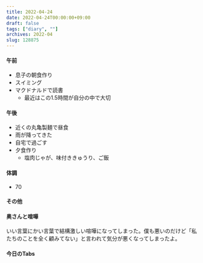 ```yaml
---
title: 2022-04-24
date: 2022-04-24T00:00:00+09:00
draft: false
tags: ["diary", ""]
archives: 2022-04
slug: 128875
---
```

#### 午前
- 息子の朝食作り
- スイミング
- マクドナルドで読書
  - 最近はこの1.5時間が自分の中で大切
#### 午後
- 近くの丸亀製麺で昼食
- 雨が降ってきた
- 自宅で過ごす
- 夕食作り
  - 塩肉じゃが、味付ききゅうり、ご飯
#### 体調
- 70
#### その他
#### 奥さんと喧嘩
いい言葉にかい言葉で結構激しい喧嘩になってしまった。僕も悪いのだけど「私たちのことを全く顧みてない」と言われて気分が悪くなってしまったよ。
#### 今日のTabs